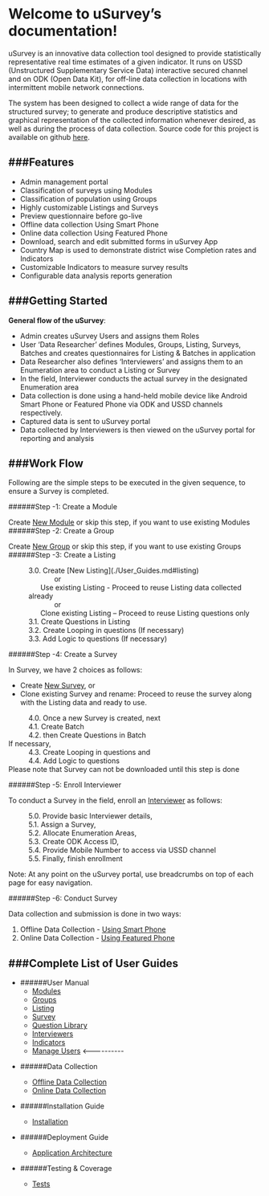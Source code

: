 Welcome to uSurvey’s documentation!
========
uSurvey is an innovative data collection tool designed to provide statistically representative real time estimates of a given indicator. It runs on USSD (Unstructured Supplementary Service Data) interactive secured channel and on ODK (Open Data Kit), for off-line data collection in locations with intermittent mobile network connections.

The system has been designed to collect a wide range of data for the structured survey; to generate and produce descriptive statistics and graphical representation of the collected information whenever desired, as well as during the process of data collection.
Source code for this project is available on github [here](https://github.com/unicefuganda/uSurvey/ "github repo").

###Features
------

* Admin management portal
* Classification of surveys using Modules
* Classification of population using Groups
* Highly customizable Listings and Surveys
* Preview questionnaire before go-live
* Offline data collection Using Smart Phone
* Online data collection Using Featured Phone
* Download, search and edit submitted forms in uSurvey App
* Country Map is used to demonstrate district wise Completion rates and Indicators 
* Customizable Indicators to measure survey results
* Configurable data analysis reports generation

###Getting Started
------
**General flow of the uSurvey**:

* Admin creates uSurvey Users and assigns them Roles
* User ‘Data Researcher’ defines Modules, Groups, Listing, Surveys, Batches and creates questionnaires for Listing & Batches in application
* Data Researcher also defines ‘Interviewers’ and assigns them to an Enumeration area to conduct a Listing or Survey
* In the field, Interviewer conducts the actual survey in the designated Enumeration area
* Data collection is done using a hand-held mobile device like Android Smart Phone or Featured Phone via ODK and USSD channels respectively.
* Captured data is sent to uSurvey portal
* Data collected by Interviewers is then viewed on the uSurvey portal for reporting and analysis

###Work Flow
------
Following are the simple steps to be executed in the given sequence, to ensure a Survey is completed.

######Step -1: Create a Module

Create [New Module](./User_Guides.md#modules) or skip this step, if you want to use existing Modules
######Step -2: Create a Group

Create [New Group](./User_Guides.md#groups) or skip this step, if you want to use existing Groups
######Step -3: Create a Listing 



<dl>
<dd>3.0. Create [New Listing](./User_Guides.md#listing)<br>
   &nbsp&nbsp&nbsp&nbsp&nbsp&nbsp&nbsp&nbsp&nbsp&nbsp&nbsp&nbsp or <br>
         &nbsp&nbsp&nbsp&nbsp&nbsp&nbspUse existing Listing - Proceed to reuse Listing data collected already  <br>  
   &nbsp&nbsp&nbsp&nbsp&nbsp&nbsp&nbsp&nbsp&nbsp&nbsp&nbsp&nbsp or<br>
         &nbsp&nbsp&nbsp&nbsp&nbsp&nbspClone existing Listing – Proceed to reuse Listing questions only<br>
</dd>
<dd>3.1. Create Questions in Listing</dd>
<dd>3.2. Create Looping in questions (If necessary)</dd>
<dd>3.3. Add Logic to questions (If necessary)</dd>
</dl>

######Step -4: Create a Survey

In Survey, we have 2 choices as follows:

* Create [New Survey](./User_Guides.md#create-survey), or
* Clone existing Survey and rename: Proceed to reuse the survey along with the Listing data and ready to use.

<dl>
  <dd>4.0. Once a new Survey is created, next</dd>
  <dd>4.1. Create Batch</dd>
  <dd>4.2. then Create Questions in Batch</dd>If necessary,
  <dd>4.3. Create Looping in questions and</dd>
  <dd>4.4. Add Logic to questions</dd>
     Please note that Survey can not be downloaded until this step is done
</dl>

######Step -5: Enroll Interviewer

To conduct a Survey in the field, enroll an [Interviewer](./User_Guides.md#interviewer) as follows:

<dl>
   <dd>5.0. Provide basic Interviewer details,</dd>
   <dd>5.1. Assign a Survey,</dd>
   <dd>5.2. Allocate Enumeration Areas,</dd>
   <dd>5.3. Create ODK Access ID,</dd>
   <dd>5.4. Provide Mobile Number to access via USSD channel</dd>
   <dd>5.5. Finally, finish enrollment</dd>
</dl>
Note: At any point on the uSurvey portal, use breadcrumbs on top of each page for easy navigation.

######Step -6: Conduct Survey

Data collection and submission is done in two ways:   
   
   1. Offline Data Collection - [Using Smart Phone](./ODK_App.md)
2. Online Data Collection  - [Using Featured Phone](./ussd-integration.md)   
   
###Complete List of User Guides
------
+ ######User Manual
    - [Modules](./User_Guides.md#modules)
    - [Groups](./User_Guides.md#groups)
    - [Listing](./User_Guides.md#listing)
    - [Survey](./User_Guides.md#create-survey)
    - [Question Library](./User_Guides.md#library-questions)
    - [Interviewers](./User_Guides.md#interviewer)
    - [Indicators](./User_Guides.md#indicators)
    - [Manage Users](./User_Guides.md#manage-users)
<----------
>
+ ######Data Collection
    - [Offline Data Collection](./ODK_App.md)
    - [Online Data Collection](ussd-integration.md)

+ ######Installation Guide
    - [Installation](installation.md)

+ ######Deployment Guide
    - [Application Architecture](deployment_guide.md)
  
+ ######Testing & Coverage
    - [Tests](tests.md)
